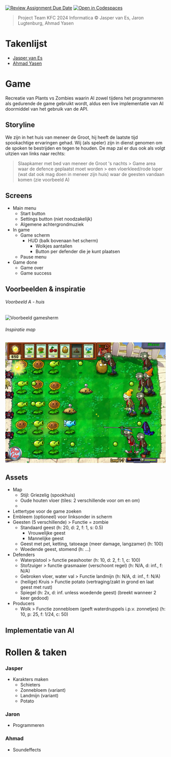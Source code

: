 [![Review Assignment Due Date](https://classroom.github.com/assets/deadline-readme-button-24ddc0f5d75046c5622901739e7c5dd533143b0c8e959d652212380cedb1ea36.svg)](https://classroom.github.com/a/nMKE9hqF)
[![Open in Codespaces](https://classroom.github.com/assets/launch-codespace-7f7980b617ed060a017424585567c406b6ee15c891e84e1186181d67ecf80aa0.svg)](https://classroom.github.com/open-in-codespaces?assignment_repo_id=13657597)

> Project Team KFC 2024 Informatica © Jasper van Es, Jaron Lugtenburg, Ahmad Yasen

# Takenlijst

- [Jasper van Es](/JASPER.md)
- [Ahmad Yasen](/AHMAD.md)

# Game

Recreatie van Plants vs Zombies waarin AI zowel tijdens het programmeren als gedurende de game gebruikt wordt, aldus een
live implementatie van AI doormiddel van het gebruik van de API.

## Storyline

We zijn in het huis van meneer de Groot, hij heeft de laatste tijd spookachtige ervaringen gehad. Wij (als speler) zijn
in dienst genomen om de spoken te bestrijden en tegen te houden. De map zal er dus ook als volgt uitzien van links naar
rechts:

> Slaapkamer met bed van meneer de Groot 's nachts > Game area waar de defence geplaatst moet worden > een
> vloerkleed/rode loper (wat dat ook mag doen in meneer zijn huis) waar de geesten vandaan komen (zie voorbeeld A)

## Screens

- Main menu
    - Start button
    - Settings button (niet noodzakelijk)
    - Algemene achtergrondmuziek
- In game
    - Game scherm
        - HUD (balk bovenaan het scherm)
            - Wolkjes aantallen
            - Button per defender die je kunt plaatsen
    - Pause menu
- Game done
    - Game over
    - Game success

## Voorbeelden & inspiratie

###### Voorbeeld A - huis

![Voorbeeld gamesherm]()

###### Inspiratie map

![Voorbeeld gamesherm](images/image.png)

## Assets

- Map
    - Stijl: Griezelig (spookhuis)
    - Oude houten vloer (tiles: 2 verschillende voor om en om)
    -
- Lettertype voor de game zoeken
- Embleem (optioneel) voor linksonder in scherm
- Geesten (5 verschillende) > Functie = zombie
    - Standaard geest (h: 20, d: 2, f: 1, s: 0.5)
        - Vrouwelijke geest
        - Mannelijke geest
    - Geest met pet, ketting, tatoeage (meer damage, langzamer) (h: 100)
    - Woedende geest, stomend (h: ...)
- Defenders
    - Waterpistool > functie peashooter (h: 10, d: 2, f: 1, c: 100)
    - Stofzuiger > functie grasmaaier (verschoont regel) (h: N/A, d: inf., f: N/A)
    - Gebroken vloer, water val > Functie landmijn (h: N/A, d: inf., f: N/A)
    - (heilige) Kruis > Functie potato (vertraging/zakt in grond en laat geest met rust)
    - Spiegel (h: 2x, d: inf. unless woedende geest) (breekt wanneer 2 keer gedood)
- Producers
    - Wolk > Functie zonnebloem (geeft waterdruppels i.p.v. zonnetjes) (h: 10, p: 25, f: 1/24, c: 50)

## Implementatie van AI

# Rollen & taken

### Jasper

- Karakters maken
    - Schieters
    - Zonnebloem (variant)
    - Landmijn (variant)
    - Potato

### Jaron

- Programmeren

### Ahmad

- Soundeffects